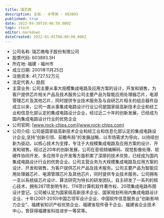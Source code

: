 ```yaml
---
title: 瑞芯微
description: 主板 - 半导体 - 603893
published: true
date: 2022-04-30T19:40:59.000Z
tags: stock
editor: markdown
dateCreated: 2022-01-01T00:00:00.000Z
---
```


- 公司名称: 瑞芯微电子股份有限公司
- 股票代码: 603893.SH
- 所在地: 福建 - 福州市
- 成立日期: 2001年11月25日
- 注册资本: 41,727.52万元
- 法定代表人: 励民
- 主营业务: 公司主要从事大规模集成电路及应用方案的设计，开发和销售，为客户提供芯片相关产品及技术服务公司主要产品为智能应用处理器芯片，电源管理芯片及其他芯片，同时提供专业技术服务及与自研芯片相关的组合器件自成立以来，公司一直从事集成电路设计行业公司是国家级高新技术企业和经工业和信息化部认定的集成电路设计企业，经过近二十年的创新发展，已经成为国内集成电路设计行业的优势企业
- 公司官网: [www.rock-chips.com](www.rock-chips.com)
- 公司介绍: 公司是国家级高新技术企业和经工业和信息化部认定的集成电路设计企业,坚持“创新引领、前瞻布局”的发展战略，以市场需求为导向，以持续创新为驱动，以核心技术为支撑，专注于大规模集成电路及应用方案的设计、开发和销售。经过近20年的创新发展，公司在音视频编解码、视觉影像处理、软硬件协同开发、多应用平台开发等方面积累了深厚的技术优势，已经成为国内集成电路设计行业的优势企业。公司主营业务为大规模集成电路及应用方案的设计、开发和销售，为客户提供芯片产品及技术服务。公司主要产品为智能应用处理器芯片、电源管理芯片及其他芯片，同时提供专业技术服务。公司拥有一支以系统级芯片设计、算法研究为特长的研发团队，自主研发了一系列的核心技术，拥有287项发明专利、174项计算机软件著作权、20项集成电路布图设计登记。公司被认定为国家级高新技术企业、国家规划布局内集成电路设计企业、十年(2001-2010)中国芯领军设计企业、中国软件信息服务业“创新影响力企业”、福建省知识产权优势企业、福建省软件骨干企业、福建省企业技术中心，曾获得福建省科技进步一等奖等。


